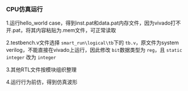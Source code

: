 ### CPU仿真运行

1.运行hello_world case，得到inst.pat和data.pat内存文件，因为vivado打不开.pat，将其内容粘贴为.mem文件，可正常读取

2.testbench.v文件选择 `smart_run\logical\tb`下的 `tb.v`，原文件为system verilog，不能直接在vivado上运行，因此修改 `bit`数据类型为 `reg`，且 `static integer` 改为 `integer`

3.其他RTL文件按模块组织整理

4.运行行为前仿，得到仿真波形
